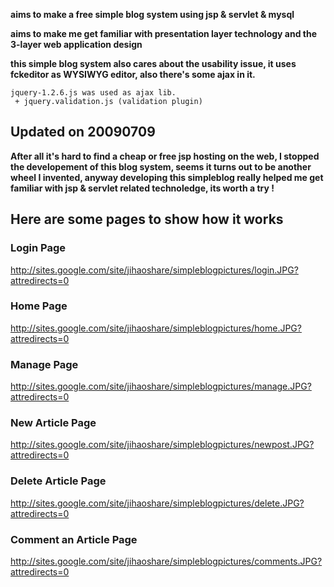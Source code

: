 **aims to make a free simple blog system using jsp & servlet & mysql**

**aims to make me get familiar with presentation layer technology and the 3-layer web application design**

**this simple blog system also cares about the usability issue, it uses fckeditor as WYSIWYG editor, also there's some ajax in it.**

```
jquery-1.2.6.js was used as ajax lib.
 + jquery.validation.js (validation plugin)
```


## Updated on 20090709 ##
**After all it's hard to find a cheap or free jsp hosting on the web, I stopped the developement of this blog system, seems it turns out to be another wheel I invented, anyway developing this simpleblog really helped me get familiar with jsp & servlet related technoledge, its worth a try !**



## Here are some pages to show how it works ##
### Login Page ###
http://sites.google.com/site/jihaoshare/simpleblogpictures/login.JPG?attredirects=0
### Home Page ###
http://sites.google.com/site/jihaoshare/simpleblogpictures/home.JPG?attredirects=0
### Manage Page ###
http://sites.google.com/site/jihaoshare/simpleblogpictures/manage.JPG?attredirects=0
### New Article Page ###
http://sites.google.com/site/jihaoshare/simpleblogpictures/newpost.JPG?attredirects=0
### Delete Article Page ###
http://sites.google.com/site/jihaoshare/simpleblogpictures/delete.JPG?attredirects=0
### Comment an Article Page ###
http://sites.google.com/site/jihaoshare/simpleblogpictures/comments.JPG?attredirects=0